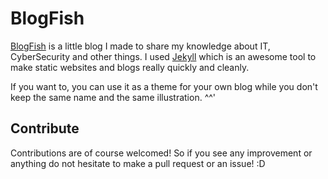 # BlogFish

[BlogFish](https://blogfish.fr) is a little blog I made to share my knowledge about IT, CyberSecurity and other things. I used [Jekyll](https://jekyllrb.com) which is an awesome tool to make static websites and blogs really quickly and cleanly.

If you want to, you can use it as a theme for your own blog while you don't keep the same name and the same illustration. ^^'

## Contribute

Contributions are of course welcomed! So if you see any improvement or anything do not hesitate to make a pull request or an issue! :D
